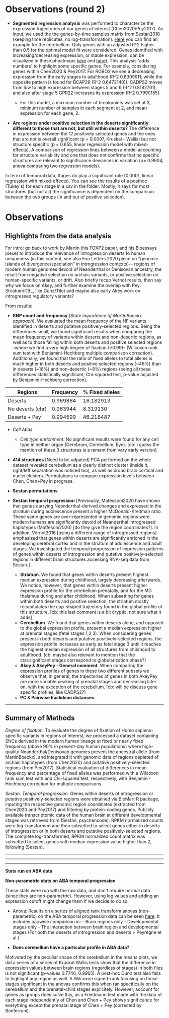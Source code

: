 # Observations (round 2)

- **Segmented regression analysis** was performed to characterize the expression trajectories of our genes of interest (Chen2020/Pey2017). As input, we used the the genes-by-time samples matrix from Sestan2018 (keeping time replicates, no log-transformation). [Here](https://github.com/jjaa-mp/raul_tesina/tree/master/2.plots/trendy_segmentedRegression) you can find an example for the cerebellum. Only genes with an adjusted R^2 higher than 0.5 for the optimal model fit were considered. Genes identified with increasing/decreasing expression, or stable expression, can be visualized in these pheatmaps [here](https://github.com/jjaa-mp/raul_tesina/tree/master/2.plots/trendy_segmentedRegression) and [here](https://github.com/jjaa-mp/raul_tesina/blob/master/2.plots/trendy_segmentedRegression/pheatmap_UpDown_DesertsPosSel.pdf)). This analysis 'adds numbers' to highlight some specific genes. For example, considering genes within Chen2020 & Pey2017: For ROBO2 we see a decreasing expression from the early stages to adulthood (R^2 0.8309911; while the opposite pattern is found for BCAP29 (R^2 0.6472140)). CADPS2 moves from low to high expression between stages 5 and 6 (R^2 0.8182701), and also after stage 5 GPR22 increases its expression (R^2 0.7990155).
	- For this model, a maximun number of breakpoints was set at 3, mininum number of samples in each segment at 2, and mean expression for each gene, 2.


- **Are regions under positive selection in the deserts significantly different to those that are not, but still within deserts?**
The difference in expression between the 12 positively selected genes and the ones that are not is overall significant (p = 0.0007, Kruskal - Wallis) but not structure specific (p = 0.655, linear regression model with mixed-effects). A comparison of regression lines between a model accounting for structure variability and one that does not confirms that no specific structures are relevant to significance deviances in variation (p= 0.9904, anova comparing two regression models). 

In term of temporal data, ttages do play a significant role (0.0001, linear regression with mixed-effects). You can see the results of a posthoc (Tukey's) for each stage in a csv in the folder. Mostly, it says for most structures (but not all) the significance is dependent on the comparison between the two groups (in and out of positive selection).


# Observations
## Highlights from the data analysis


For intro: go back to work by Martin (his FOXP2 paper, and his Bioessays piece) to introduce the relevance of introgression deserts fo human uniqueness (in this content, see also Evo Letters 2020 piece on "genomic islands of divergence/speciation" in introgression contexts)-- regions of modern human genomes devoid of Neanderthal or Denisovan ancestry, the result from negative selection on archaic variants, or positive selection on human-specific variants, or drift. Also briefly recap Vernot results, then say why we focus on Akey, and further examine the overlap with Pey. Striatum/CBL, like Gunz/Tilot and maybe also early Akey work on introgressed regulatory variants?

From results:

- **SNP count and frequency** (*State importance of MartinBoeckx approach*). We evaluated the mean frequency of the HF variants identified in deserts and putative positively-selected regions. Being the differences small, we found significant results when comparing the mean frequency of variants within deserts and non-desertic regions, as well as to those falling within both deserts and positive selected regions -where we find a very high degree of fixation (>0.99)- (Wilcoxon rank sum test with Benjamini-Hochberg multiple comparison correction). Additionally, we found that the ratio of fixed alleles to total alleles is much higher in both deserts and positive selected regions (~46%) than in deserts (~16%) and non-desertic (~8%) regions (being all these differences statistically significant; Chi-squared test, p-value adjusted by Benjamini-Hochberg correction).

| Regions  | Frequency | % Fixed alleles |
| ------------- | ------------- | ------------- |
| Deserts  | 0.969864  |  16.182913  |
| No deserts (chr)  | 0.963944  | 8.319130  |
| Deserts + Pey  | 0.994599  | 46.218487  |


- *Cell Atlas* 
	+ *Cell type enrichment*. No significant results were found for any cell type in neither organ (Cerebrum, Cerebellum, Eye). [cb: i guess the mention of these 3 structures is a remant from very early version]

- **414 structures** [Need to be udpated] PCA performed on the whole dataset revealed cerebellum as a clearly distinct cluster (inside it, right/left separation was noticed too), as well as broad brain cortical and nuclei clusters. Permutations to compare expression levels between Chen, Chen+Pey in progress.


- **Sestan permutations**

- **Sestan temporal progression**  [Previously, Mafessoni2020 have shown that genes carrying Neanderthal-derived changes and expressed in the striatum during adolescence present a higher McDonald-Kreitman ratio. These same genes are over-represented in genomic regions were modern humans are significantly devoid of Neanderthal introgressed haplotypes (Maffesoni2020) [do they give the region coordinates?]. In addition, Vernot2016 [using a different range of introgressed regions] emphasized that genes within deserts are significantly enriched in the developing cerebral cortex and in the striatum at adolescence and adult stages. We investigated the temporal progression of expression patterns of genes within deserts of introgression and putative positively-selected regions in different brain structures accessing RNA-seq data from Sestan.] 
  + **Striatum**. We found that genes within deserts present highest median expression during childhood, largely decreasing afterwards. We notice, however, that genes within deserts present higher expression profile for the cerebellum prenatally, and for the MD thalamus during and after childhood. When subsetting for genes within both deserts and positive selection, the striatum mostly recapitulates the cup-shaped trajectory found in the global profile of this structure. [cb: this last comment is a bit cryptic, not sure what it adds]
  + **Cerebellum**. We found that genes within deserts alone, and opposed to the global expression profile, present a median expression higher at prenatal stages (fetal stages 1,2,3). When considering genes present in both deserts and putative positively-selected regions, the expression profile increases as early as fetal stage 3 until it reaches the highest median expression of all structures from childhood to adulthood. [cb: maybe also relevant to mention that the stat.significant stages correspond to globularization phase?]
  + **Akey & AkeyPey - General comment**. When comparing the expression profiles of genes in these two different subsets we observe that, in general, the trajectories of genes in both AkeyPey are more variable peaking at prenatal stages and decreasing later on, with the exception of the cerebellum. [cb: will be discuss gene specific profiles, like CADPS2?]
  + **PC & Pairwise Euclidean distances**.


---
## Summary of Methods

*Degree of fixation*. To evaluate the degree of fixation of Homo sapiens-specific variants in regions of interest, we processed a dataset containing SNCs derived in the modern human lineage at fixed or nearly fixed frequency (above 90% in present-day human populations) where high-quality Neanderthal/Denisovan genomes present the ancestral allele (from MartinBoeckx), and integrated it with genomic data of regions depleted of archaic haplotypes (from Chen2020) and putative positively-selected regions (from Pey2017). Statistical evaluation of differences in mean frequency and percentage of fixed alleles  was performed with a Wilcoxon rank sum test with and Chi-squared test, respectively, with Benjamini-Hochberg correction for multiple comparisons.


*Sestan. Temporal progression.* Genes within deserts of introgression or putative positively-selected regions were obtained via BioMart R package, inputing the respective genomic region coordinates (extracted from Chen2020 and Pey2017) and filtering by protein-coding genes. Publicly available transcriptomic data of the human brain at different developmental stages was retrieved from (Sestan, psychencode). RPKM normalized counts were log-transformed and then subsetted to select genes either in deserts of introgression or in both deserts and putative positively-selected regions. The complete log-transformed, RPKM normalized count matrix was subsetted to select genes with median expression value higher than 2, following (Sestan).

---


---
---
**Stats run on ABA data** 

**Non-parametric stats on ABA temporal progression**

These stats were run with the raw data, and don't require normal data (since they are non-parametric). However, using log values and adding an expression cutoff might change them if we decide to do so.
	
  + Anova: Results on a series of aligned rank transform anovas (non-parametric) on the ABA temporal progression data can be seen [here](https://github.com/jjaa-mp/raul_tesina/tree/master/0.code/R_scripts/output/anova). It includes pairwise comparison in:
		- Brain regions only
		- Developmental stages only
		- The interaction between brain region and developmental stages
	(For both the deserts of introgression and deserts + Peyrégne et al.)

- **Does cerebellum have a particular profile in ABA data?**

Motivated by the peculiar shape of the cerebellum in the means plots, we did a series of a series of Kruskal Wallis tests show that the difference in expression values between brain regions (regardless of stages) in both files is not significant (p-values 0.7746, 0.9965). A post-hoc Dunn test also fails to highlight any region as well. A Wilcoxon signed-rank focusing on those stages significant in the anovas confirms this when ran specifically on the cerebellum and the prenatal-child stages explicitely. However, account for genes as groups does solve this, as a Friedmann test made with the data of each stage independently of Chen and Chen + Pey shows significance for everything except the prenatal stage of Chen + Pey (corrected by Bonferroni). 

